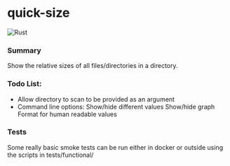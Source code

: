 # quick-size

![Rust](https://github.com/benp44/quick-size/workflows/Rust/badge.svg)

### Summary

Show the relative sizes of all files/directories in a directory.

### Todo List:

* Allow directory to scan to be provided as an argument
* Command line options:
    Show/hide different values
    Show/hide graph
    Format for human readable values

### Tests

Some really basic smoke tests can be run either in docker or outside using the scripts in tests/functional/

